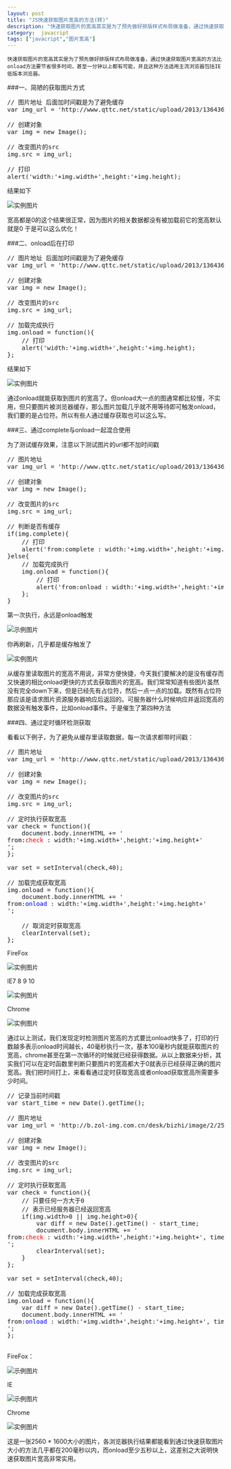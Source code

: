 ```yaml
---
layout: post
title: "JS快速获取图片宽高的方法(转)"
description: "快速获取图片的宽高其实是为了预先做好排版样式布局做准备，通过快速获取图片宽高的方法比onload方法要节省很多时间，甚至一分钟以上都有可能，并且这种方法适用主流浏览器包括IE低版本浏览器。"
category:  javacript
tags: ["javacript","图片宽高"]
---
```


    快速获取图片的宽高其实是为了预先做好排版样式布局做准备，通过快速获取图片宽高的方法比onload方法要节省很多时间，甚至一分钟以上都有可能，并且这种方法适用主流浏览器包括IE低版本浏览器。

###一、简陋的获取图片方式

<pre class="prettyprint lang-js linenum" >
// 图片地址 后面加时间戳是为了避免缓存
var img_url = 'http://www.qttc.net/static/upload/2013/13643608813441.jpg?'+Date.parse(new Date());
 
// 创建对象
var img = new Image();
 
// 改变图片的src
img.src = img_url;
 
// 打印
alert('width:'+img.width+',height:'+img.height);
</pre>

结果如下

![实例图片](http://www.qttc.net/static/upload/2013/13656663064674.jpg)

宽高都是0的这个结果很正常，因为图片的相关数据都没有被加载前它的宽高默认就是0
于是可以这么优化！

###二、onload后在打印

<pre class="prettyprint lang-js linenum" >
// 图片地址 后面加时间戳是为了避免缓存
var img_url = 'http://www.qttc.net/static/upload/2013/13643608813441.jpg?'+Date.parse(new Date());
 
// 创建对象
var img = new Image();
 
// 改变图片的src
img.src = img_url;
 
// 加载完成执行
img.onload = function(){
    // 打印
    alert('width:'+img.width+',height:'+img.height);
};
</pre>

结果如下

![实例图片](http://www.qttc.net/static/upload/2013/13656665891562.jpg)

通过onload就能获取到图片的宽高了。但onload大一点的图通常都比较慢，不实用，但只要图片被浏览器缓存，那么图片加载几乎就不用等待即可触发onload，我们要的是占位符。所以有些人通过缓存获取也可以这么写。

###三、通过complete与onload一起混合使用

为了测试缓存效果，注意以下测试图片的url都不加时间戳

<pre class="prettyprint lang-js linenum" >
// 图片地址
var img_url = 'http://www.qttc.net/static/upload/2013/13643608813441.jpg';
 
// 创建对象
var img = new Image();
 
// 改变图片的src
img.src = img_url;
 
// 判断是否有缓存
if(img.complete){
    // 打印
    alert('from:complete : width:'+img.width+',height:'+img.height);
}else{
    // 加载完成执行
    img.onload = function(){
        // 打印
        alert('from:onload : width:'+img.width+',height:'+img.height);
    };
}
</pre>

第一次执行，永远是onload触发

![示例图片](http://www.qttc.net/static/upload/2013/13656671461405.jpg)

你再刷新，几乎都是缓存触发了

![实例图片](http://www.qttc.net/static/upload/2013/13656671773686.jpg)

从缓存里读取图片的宽高不用说，非常方便快捷，今天我们要解决的是没有缓存而又快速的相比onload更快的方式去获取图片的宽高。我们常常知道有些图片虽然没有完全down下来，但是已经先有占位符，然后一点一点的加载。既然有占位符那应该是请求图片资源服务器响应后返回的。可服务器什么时候响应并返回宽高的数据没有触发事件，比如onload事件。于是催生了第四种方法

###四、通过定时循环检测获取

看看以下例子，为了避免从缓存里读取数据，每一次请求都带时间戳：

<pre class="prettyprint lang-js linenum" >
// 图片地址
var img_url = 'http://www.qttc.net/static/upload/2013/13643608813441.jpg?'+Date.parse(new Date());
 
// 创建对象
var img = new Image();
 
// 改变图片的src
img.src = img_url;
 
// 定时执行获取宽高
var check = function(){
    document.body.innerHTML += '<div>from:<span style="color:red;">check</span> : width:'+img.width+',height:'+img.height+'</div>';
};
 
var set = setInterval(check,40);
 
// 加载完成获取宽高
img.onload = function(){
    document.body.innerHTML += '<div>from:<span style="color:blue">onload</span> : width:'+img.width+',height:'+img.height+'</div>';
 
    // 取消定时获取宽高
    clearInterval(set);
};
</pre>

FireFox

![实例图片](http://www.qttc.net/static/upload/2013/13656683566650.jpg)

IE7 8 9 10

![实例图片](http://www.qttc.net/static/upload/2013/13656684106954.jpg)

Chrome

![实例图片](http://www.qttc.net/static/upload/2013/13656685227004.jpg)

通过以上测试，我们发现定时检测图片宽高的方式要比onload快多了，打印的行数越多表示onload时间越长，40毫秒执行一次，基本100毫秒内就能获取图片的宽高，chrome甚至在第一次循环的时候就已经获得数据。从以上数据来分析，其实我们可以在定时函数里判断只要图片的宽高都大于0就表示已经获得正确的图片宽高。我们把时间打上，来看看通过定时获取宽高或者onload获取宽高所需要多少时间。

<pre class="prettyprint lang-js linenum" >
// 记录当前时间戳
var start_time = new Date().getTime();
 
// 图片地址
var img_url = 'http://b.zol-img.com.cn/desk/bizhi/image/2/2560x1600/1365477614755.jpg?'+start_time;
 
// 创建对象
var img = new Image();
 
// 改变图片的src
img.src = img_url;
 
// 定时执行获取宽高
var check = function(){
    // 只要任何一方大于0
    // 表示已经服务器已经返回宽高
    if(img.width>0 || img.height>0){
        var diff = new Date().getTime() - start_time;
        document.body.innerHTML += '<div>from:<span style="color:red;">check</span> : width:'+img.width+',height:'+img.height+', time:'+diff+'ms</div>';
        clearInterval(set);
    }
};
 
var set = setInterval(check,40);
 
// 加载完成获取宽高
img.onload = function(){
    var diff = new Date().getTime() - start_time;
    document.body.innerHTML += '<div>from:<span style="color:blue">onload</span> : width:'+img.width+',height:'+img.height+', time:'+diff+'ms</div>';
};

</pre>

FireFox：

![示例图片](http://www.qttc.net/static/upload/2013/13656702096780.jpg)

IE

![示例图片](http://www.qttc.net/static/upload/2013/13656703803279.jpg)

Chrome

![实例图片](http://www.qttc.net/static/upload/2013/13656704211997.jpg)


这是一张2560 * 1600大小的图片，各浏览器执行结果都能看到通过快速获取图片大小的方法几乎都在200毫秒以内，而onload至少五秒以上，这差别之大说明快速获取图片宽高非常实用。

